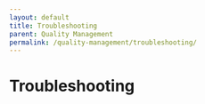 ```yaml
---
layout: default
title: Troubleshooting
parent: Quality Management
permalink: /quality-management/troubleshooting/
---
```


# Troubleshooting



